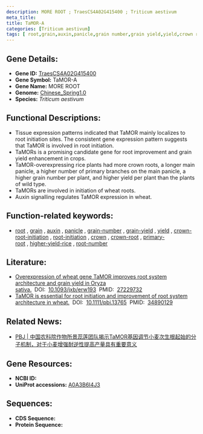 ```yaml
---
description: MORE ROOT ; TraesCS4A02G415400 ; Triticum aestivum
meta_title:
title: TaMOR-A
categories: [Triticum aestivum]
tags: [ root,grain,auxin,panicle,grain number,grain yield,yield,crown root initiation,root initiation,crown,crown root,primary root,higher yield rice,root number ]
---
```


## Gene Details:
- **Gene ID:**	[TraesCS4A02G415400](https://ensembl.gramene.org/Triticum_aestivum/Gene/Summary?g=TraesCS4A02G415400)
- **Gene Symbol:** TaMOR-A
- **Gene Name:** MORE ROOT
- **Genome:** [Chinese_Spring1.0](https://ensembl.gramene.org/Triticum_aestivum/Info/Index)
- **Species:** *Triticum aestivum*

## Functional Descriptions:
   - Tissue expression patterns indicated that TaMOR mainly localizes to root initiation sites. The consistent gene expression pattern suggests that TaMOR is involved in root initiation.
   - TaMORs is a promising candidate gene for root improvement and grain yield enhancement in crops.
   - TaMOR-overexpressing rice plants had more crown roots, a longer main panicle, a higher number of primary branches on the main panicle, a higher grain number per plant, and higher yield per plant than the plants of wild type.
   - TaMORs are involved in initiation of wheat roots.
   - Auxin signalling regulates TaMOR expression in wheat.

## Function-related keywords:
   - [root](/tags/root/)&nbsp;,&nbsp;[grain](/tags/grain/)&nbsp;,&nbsp;[auxin](/tags/auxin/)&nbsp;,&nbsp;[panicle](/tags/panicle/)&nbsp;,&nbsp;[grain-number](/tags/grain-number/)&nbsp;,&nbsp;[grain-yield](/tags/grain-yield/)&nbsp;,&nbsp;[yield](/tags/yield/)&nbsp;,&nbsp;[crown-root-initiation](/tags/crown-root-initiation/)&nbsp;,&nbsp;[root-initiation](/tags/root-initiation/)&nbsp;,&nbsp;[crown](/tags/crown/)&nbsp;,&nbsp;[crown-root](/tags/crown-root/)&nbsp;,&nbsp;[primary-root](/tags/primary-root/)&nbsp;,&nbsp;[higher-yield-rice](/tags/higher-yield-rice/)&nbsp;,&nbsp;[root-number](/tags/root-number/)

## Literature:
   - [Overexpression of wheat gene TaMOR improves root system architecture and grain yield in Oryza sativa.]( https://academic.oup.com/jxb/article/67/14/4155/2197669?login=true)&nbsp;&nbsp;DOI:&nbsp;&nbsp;[10.1093/jxb/erw193](https://academic.oup.com/jxb/article/67/14/4155/2197669?login=true)&nbsp;&nbsp;PMID:&nbsp;&nbsp;[27229732](https://pubmed.ncbi.nlm.nih.gov/27229732/)
   - [TaMOR is essential for root initiation and improvement of root system architecture in wheat.]( https://onlinelibrary.wiley.com/doi/10.1111/pbi.13765)&nbsp;&nbsp;DOI:&nbsp;&nbsp;[10.1111/pbi.13765](https://onlinelibrary.wiley.com/doi/10.1111/pbi.13765)&nbsp;&nbsp;PMID:&nbsp;&nbsp;[34890129](https://pubmed.ncbi.nlm.nih.gov/34890129/)

## Related News:
   - [PBJ | 中国农科院作物所景蕊莲团队揭示TaMOR基因调节小麦次生根起始的分子机制，对于小麦增强耐逆性提高产量具有重要意义](https://mp.weixin.qq.com/s?__biz=Mzg3MDEwNDEyMg==&mid=2247522317&idx=1&sn=4888897c1c20d0080bab30a3cf956f26&chksm=ce903558f9e7bc4ebcb28a02469c87ce3c242d6afa9d29f2bee2441735a0f1ccd4a01306e34e&scene=27#wechat_redirect)

## Gene Resources:
- **NCBI ID:**  [](https://www.ncbi.nlm.nih.gov/gene/?term=)
- **UniProt accessions:** [A0A3B6I4J3](https://www.uniprot.org/uniprotkb/A0A3B6I4J3/entry)



## Sequences:
- **CDS Sequence:**
- **Protein Sequence:**
